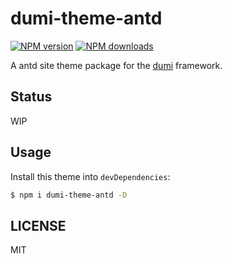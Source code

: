 # dumi-theme-antd

[![NPM version](https://img.shields.io/npm/v/dumi-theme-antd.svg?style=flat)](https://npmjs.org/package/dumi-theme-antd)
[![NPM downloads](http://img.shields.io/npm/dm/dumi-theme-antd.svg?style=flat)](https://npmjs.org/package/dumi-theme-antd)

A antd site theme package for the [dumi](https://d.umijs.org) framework.

## Status

WIP

## Usage

Install this theme into `devDependencies`:

```bash
$ npm i dumi-theme-antd -D
```

## LICENSE

MIT
